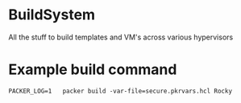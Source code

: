 # BuildSystem
All the stuff to build templates and VM's across various hypervisors

# Example build command
`PACKER_LOG=1   packer build -var-file=secure.pkrvars.hcl Rocky`

